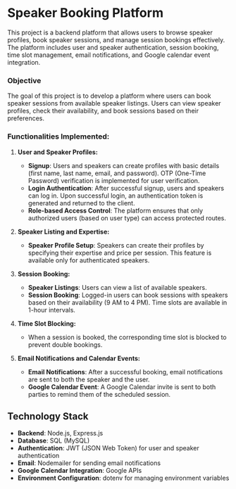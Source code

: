 # Speaker Booking Platform

This project is a backend platform that allows users to browse speaker profiles, book speaker sessions, and manage session bookings effectively. The platform includes user and speaker authentication, session booking, time slot management, email notifications, and Google calendar event integration.

### Objective

The goal of this project is to develop a platform where users can book speaker sessions from available speaker listings. Users can view speaker profiles, check their availability, and book sessions based on their preferences.

### Functionalities Implemented:

1. **User and Speaker Profiles:**
   - **Signup**: Users and speakers can create profiles with basic details (first name, last name, email, and password). OTP (One-Time Password) verification is implemented for user verification.
   - **Login Authentication**: After successful signup, users and speakers can log in. Upon successful login, an authentication token is generated and returned to the client.
   - **Role-based Access Control**: The platform ensures that only authorized users (based on user type) can access protected routes.

2. **Speaker Listing and Expertise:**
   - **Speaker Profile Setup**: Speakers can create their profiles by specifying their expertise and price per session. This feature is available only for authenticated speakers.

3. **Session Booking:**
   - **Speaker Listings**: Users can view a list of available speakers.
   - **Session Booking**: Logged-in users can book sessions with speakers based on their availability (9 AM to 4 PM). Time slots are available in 1-hour intervals.

4. **Time Slot Blocking:**
   - When a session is booked, the corresponding time slot is blocked to prevent double bookings.

5. **Email Notifications and Calendar Events:**
   - **Email Notifications**: After a successful booking, email notifications are sent to both the speaker and the user.
   - **Google Calendar Event**: A Google Calendar invite is sent to both parties to remind them of the scheduled session.

## Technology Stack

- **Backend**: Node.js, Express.js
- **Database**: SQL (MySQL)
- **Authentication**: JWT (JSON Web Token) for user and speaker authentication
- **Email**: Nodemailer for sending email notifications
- **Google Calendar Integration**: Google APIs
- **Environment Configuration**: dotenv for managing environment variables
